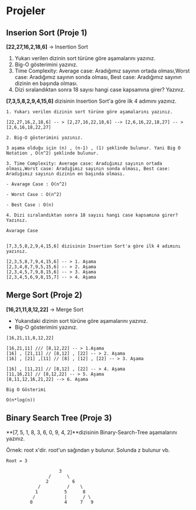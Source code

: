 # Projeler

## Inserion Sort (Proje 1)

**[22,27,16,2,18,6]** -> Insertion Sort

1. Yukarı verilen dizinin sort türüne göre aşamalarını yazınız.
2. Big-O gösterimini yazınız.
3. Time Complexity: Average case: Aradığımız sayının ortada olması,Worst case: Aradığımız sayının sonda olması, Best case: Aradığımız sayının dizinin en başında olması.
4. Dizi sıralandıktan sonra 18 sayısı hangi case kapsamına girer? Yazınız.

**[7,3,5,8,2,9,4,15,6]** dizisinin Insertion Sort'a göre ilk 4 adımını yazınız.

```text
1. Yukarı verilen dizinin sort türüne göre aşamalarını yazınız.

[22,27,16,2,18,6] -- > [2,27,16,22,18,6] --> [2,6,16,22,18,27] -- > [2,6,16,18,22,27]

2. Big-O gösterimini yazınız.

3 aşama olduğu için (n) , (n-1) , (1) şeklinde bulunur. Yani Big O Notation , O(n^2) şeklinde bulunur.

3. Time Complexity: Average case: Aradığımız sayının ortada olması,Worst case: Aradığımız sayının sonda olması, Best case: Aradığımız sayının dizinin en başında olması.

- Avarage Case : O(n^2)

- Worst Case : O(n^2)

- Best Case : O(n)

4. Dizi sıralandıktan sonra 18 sayısı hangi case kapsamına girer? Yazınız.

Avarage Case

```

```text

[7,3,5,8,2,9,4,15,6] dizisinin Insertion Sort'a göre ilk 4 adımını yazınız.

[2,3,5,8,7,9,4,15,6] -- > 1. Aşama
[2,3,4,8,7,9,5,15,6] -- > 2. Aşama
[2,3,4,5,7,9,8,15,6] -- > 3. Aşama
[2,3,4,5,6,9,8,15,7] -- > 4. Aşama

```

## Merge Sort (Proje 2)

**[16,21,11,8,12,22]** -> Merge Sort

* Yukarıdaki dizinin sort türüne göre aşamalarını yazınız.
* Big-O gösterimini yazınız.

```text
[16,21,11,8,12,22]

[16,21,11] /// [8,12,22] -- > 1.Aşama
[16] , [21,11] // [8,12] , [22] -- > 2. Aşama
[16] , [21] ,[11] // [8] , [12] , [22] -- > 3. Aşama

[16] , [11,21] // [8,12] , [22] -- > 4. Aşama
[11,16,21] // [8,12,22] -- > 5. Aşama
[8,11,12,16,21,22] --> 6. Aşama

Big O Gösterimi

O(n*log(n))

```

## Binary Search Tree (Proje 3)

**[7, 5, 1, 8, 3, 6, 0, 9, 4, 2]**dizisinin Binary-Search-Tree aşamalarını yazınız.

Örnek: root x'dir. root'un sağından y bulunur. Solunda z bulunur vb.

```text
Root = 3

                    3
                /      \
               2         6
            /          /    \ 
           1          5      8   
          /           |      / \
         0            4     7   9

```
